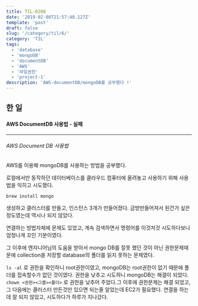 ```yaml
---
title: TIL-0208
date: '2019-02-08T21:57:48.127Z'
template: 'post'
draft: false
slug: '/category/til/6/'
category: 'TIL'
tags:
  - 'database'
  - 'mongoDB'
  - 'documentDB'
  - 'AWS'
  - '파일권한'
  - 'project-1'
description: 'AWS-documentDB/mongoDB를 공부했다 !'
---
```


## 한 일

#### AWS DocumentDB 사용법 - 실패

---

###### AWS Document DB 사용법

AWS를 이용해 mongoDB를 사용하는 방법을 공부했다.

로컬에서만 동작하던 데이터베이스를 클라우드 컴퓨터에 올려놓고 사용하기 위해 사용법을 익히고 시도했다.

`brew install mongo`

생성하고 클러스터를 만들고, 인스턴스 3개가 만들어졌다. 금방만들어져서 된건가 싶은 정도였는데 역시나 되지 않았다.

연결하는 방법자체에 문제도 있었고, 계속 검색하면서 명령어를 이것저것 시도하다보니 엄청나게 꼬인 기분이였다.

그 이후에 엔지니어님의 도움을 받아서 mongo DB를 잘못 했던 것이 아닌 권한문제때문에 collection을 저장할 database의 폴더를 읽지 못하는 문제였다.

`ls -al` 로 권한을 확인하니 root권한이였고, mongoDB는 root권한이 없기 때문에 폴더를 접속할수가 없던 것이였다. 권한을 낮추고 시도하니 mongoDB는 해결이 되었다. `chown <권한><그룹><폴더>` 로 권한을 낮추어 주었다.그 이후에 권한문제는 해결 되었고, 그 다음에는 클러스터 만든것만 있으면 되는줄 알았는데 EC2가 필요했다. 연결을 하는데 잘 되지 않았고, 시도하다가 하루가 지나갔다.
